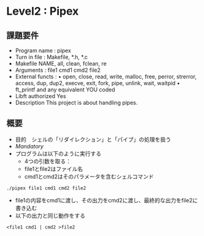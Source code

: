 # Level2 : Pipex

## 課題要件
- Program name : pipex
- Turn in file : Makefile, *.h, *.c
- Makefile NAME, all, clean, fclean, re
- Arguments : file1 cmd1 cmd2 file2
- External functs : • open, close, read, write,
malloc, free, perror,
strerror, access, dup, dup2,
execve, exit, fork, pipe,
unlink, wait, waitpid
• ft_printf and any equivalent
YOU coded
- Libft authorized Yes
- Description This project is about handling pipes.

## 概要
- 目的　シェルの「リダイレクション」と「パイプ」の処理を扱う
- *Mandatory*
- プログラムは以下のように実行する
	- 4つの引数を取る：
	- file1とfile2はファイル名
	- cmd1とcmd2はそのパラメータを含むシェルコマンド
```shell
./pipex file1 cmd1 cmd2 file2
```
- file1の内容をcmd1に渡し、その出力をcmd2に渡し、最終的な出力をfile2に書き込む
- 以下の出力と同じ動作をする
```shell
<file1 cmd1 | cmd2 >file2
```




